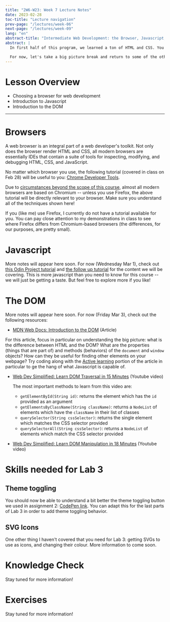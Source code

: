 ```yaml
---
title: "2W6-W23: Week 7 Lecture Notes"
date: 2023-02-28
toc-title: "Lecture navigation"
prev-page: "/lectures/week-06"
next-page: "/lectures/week-09"
lang: "en"
abstract-title: "Intermediate Web Development: the Browser, Javascript, and the DOM"
abstract: |
  In first half of this program, we learned a ton of HTML and CSS. You will continue to learn more about HTML and CSS in this course and in your life -- both are vast subjects.

  For now, let's take a big picture break and return to some of the other technologies used in web development. This week, we are going to master using the browser for web development. We are also going to learn the very basics of Javascript in order to learn how HTML/CSS projects can be given dynamic behavior.
---
```


# Lesson Overview

- Choosing a browser for web development
- Introduction to Javascript
- Introduction to the DOM

---

# Browsers

A web browser is an integral part of a web developer's toolkit. Not only does the browser render HTML and CSS, all modern browsers are essentially IDEs that contain a suite of tools for inspecting, modifying, and debugging HTML, CSS, and JavaScript.

No matter which browser you use, the following tutorial (covered in class on Feb 28) will be useful to you: [Chrome Developer Tools][chrome-devtools].

Due to [circumstances beyond the scope of this course](https://en.wikipedia.org/wiki/Monopoly_(game)), almost all modern browsers are based on Chromium -- unless you use Firefox, the above tutorial will be directly relevant to your browser. Make sure you understand all of the techniques shown here!

[chrome-devtools]: https://developer.chrome.com/docs/devtools/dom/

If you (like me) use Firefox, I currently do not have a tutorial available for you. You can pay close attention to my demonstrations in class to see where Firefox differs from Chromium-based browsers (the differences, for our purposes, are pretty small).

# Javascript

More notes will appear here soon. For now (Wednesday Mar 1), check out [this Odin Project tutorial][odin-js-1] and [the follow up tutorial][odin-js-2] for the content we will be covering. This is more javascript than you need to know for this course -- we will just be getting a taste. But feel free to explore more if you like!

[odin-js-1]: https://www.theodinproject.com/lessons/foundations-fundamentals-part-1
[odin-js-2]: https://www.theodinproject.com/lessons/foundations-fundamentals-part-2

# The DOM

More notes will appear here soon. For now (Friday Mar 3), check out the following resources:

- [MDN Web Docs: Introduction to the DOM][mdn-web-docs-DOM] (Article)

For this article, focus in particular on understanding the big picture: what is the difference between HTML and the DOM? What are the properties (things that are part of) and methods (behaviors) of the ```document``` and ```window``` objects? How can they be useful for finding other elements on your webpage? Try coding along with the [Active learning](https://developer.mozilla.org/en-US/docs/Learn/JavaScript/Client-side_web_APIs/Manipulating_documents#active_learning_a_dynamic_shopping_list) portion of the article in particular to ge the hang of what Javascript is capable of.

- [Web Dev Simplified: Learn DOM Traversal in 15 Minutes][web-dev-simp-dom-trav] (Youtube video)

  The most important methods to learn from this video are:

  - ```getElementById(String id)```: returns the element which has the ```id``` provided as an argument
  - ```getElementsByClassName(String className)```: returns a ```NodeList``` of elements which have the ```className``` in their list of classes
  - ```querySelector(String cssSelector)```: returns the single element which matches the CSS selector provided
  - ```querySelectorAll(String cssSelector)```: returns a ```NodeList``` of elements which match the CSS selector provided

- [Web Dev Simplified: Learn DOM Manipulation in 18 Minutes][web-dev-simp-dom-manip] (Youtube video)

[web-dev-simp-dom-trav]: https://www.youtube.com/watch?v=v7rSSy8CaYE
[web-dev-simp-dom-manip]: https://www.youtube.com/watch?v=y17RuWkWdn8
[mdn-web-docs-DOM]: https://developer.mozilla.org/en-US/docs/Web/API/Document_Object_Model/Introduction

# Skills needed for Lab 3

## Theme toggling

You should now be able to understand a bit better the theme toggling button we used in assignment 2: [CodePen link](https://codepen.io/michaelhaaf/pen/gOdWqpN). You can adapt this for the last parts of Lab 3 in order to add theme toggling behavior.

## SVG Icons

One other thing I haven't covered that you need for Lab 3: getting SVGs to use as icons, and changing their colour. More information to come soon.




# Knowledge Check

Stay tuned for more information!

# Exercises

Stay tuned for more information!
